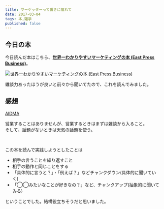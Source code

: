 ```yaml
---
title: マーケッターって響きに憧れて
date: 2017-03-04
tags: 本,雑学
published: false
---
```


## 今日の本
今日読んだ本はこちら、<a href="http://amzn.to/2m0B51D" blank="_target"><b>世界一わかりやすいマーケティングの本 (East Press Business)</b></a>。

<a href="http://amzn.to/2m0B51D" blank="_target"><img src="/xushengbo/posts/201703/03.jpg" class="w200 mt20 mb20 m-c d-b" alt="世界一わかりやすいマーケティングの本 (East Press Business)"></a>

雑談力あったほうが良いと前々から聞いてたので、これを読んでみました。

## 感想

[AIDMA](http://www.medi-graph.com/contents/essay/manual/004.html)

営業することはありませんが、営業するときはまずは雑談から入ること。<br/>
そして、話題がないときは天気の話題を使う。

<br/>

この本を読んで実践しようとしたことは

- 相手の言うことを繰り返すこと
- 相手の動作と同じことをする
- 「具体的に言うと？」・「例えば？」などチャンクダウン(具体的に聞いていく)
- 「◯◯みたいなことが好きなの？」など、チャンクアップ(抽象的に聞いてみる)

ということでした。結構役立ちそうだと思いました。
